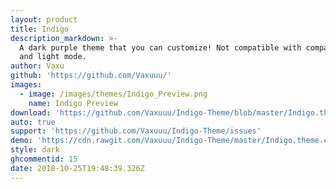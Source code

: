 ```yaml
---
layout: product
title: Indigo
description_markdown: >-
  A dark purple theme that you can customize! Not compatible with compact mode
  and light mode.
author: Vaxu
github: 'https://github.com/Vaxuuu/'
images:
  - image: /images/themes/Indigo_Preview.png
    name: Indigo Preview
download: 'https://github.com/Vaxuuu/Indigo-Theme/blob/master/Indigo.theme.css'
auto: true
support: 'https://github.com/Vaxuuu/Indigo-Theme/issues'
demo: 'https://cdn.rawgit.com/Vaxuuu/Indigo-Theme/master/Indigo.theme.css'
style: dark
ghcommentid: 15
date: 2018-10-25T19:48:39.326Z
---
```


